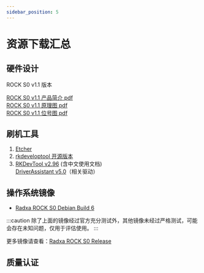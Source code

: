 ```yaml
---
sidebar_position: 5
---
```


# 资源下载汇总

## 硬件设计

ROCK S0 v1.1 版本

[ROCK S0 v1.1 产品简介 pdf](https://dl.radxa.com/rockpis0/radxa_rock_s0_product_brief_Revision_1.0.pdf)  
[ROCK S0 v1.1 原理图 pdf](https://dl.radxa.com/rockpis0/radxa_rock_s0_v1_1_schematic.pdf)  
[ROCK S0 v1.1 位号图 pdf](https://dl.radxa.com/rockpis0/radxa_rock_s0_v1_1_smd.pdf)

## 刷机工具

1. [Etcher](https://etcher.balena.io/#download-etcher/)
2. [rkdeveloptool 开源版本](https://opensource.rock-chips.com/wiki_Rkdeveloptool)
3. [RKDevTool v2.96](https://dl.radxa.com/tools/windows/RKDevTool_Release_v2.96_zh.zip) (含中文使用文档)  
   [DriverAssistant v5.0](https://dl.radxa.com/tools/windows/DriverAssitant_v5.0.zip)（相关驱动）

## 操作系统镜像

- [Radxa ROCK S0 Debian Build 6](https://github.com/radxa-build/rock-s0/releases/download/b6/rock-s0_debian_bookworm_cli_b6.img.xz)

:::caution
除了上面的镜像经过官方充分测试外，其他镜像未经过严格测试，可能会存在未知问题，仅用于评估使用。
:::

更多镜像请查看：[Radxa ROCK S0 Release](https://github.com/radxa-build/rock-s0/releases)

## 质量认证
